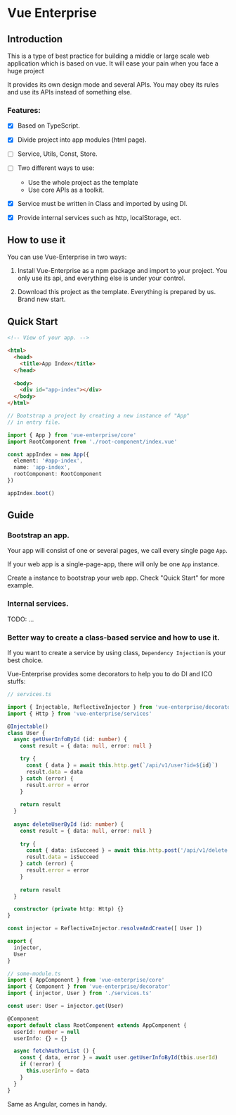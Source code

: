 # Vue Enterprise

## Introduction

This is a type of best practice for building a middle or large scale web application which is based on vue. 
It will ease your pain when you face a huge project

It provides its own design mode and several APIs. You may obey its rules and use its APIs instead of something else.

### Features:

 - [x] Based on TypeScript.

 - [x] Divide project into app modules (html page).
 
 - [ ] Service, Utils, Const, Store.
 
 - [ ] Two different ways to use:
   - Use the whole project as the template
   - Use core APIs as a toolkit.

 - [x] Service must be written in Class and imported by using DI.

 - [x] Provide internal services such as http, localStorage, ect.
 
## How to use it

You can use Vue-Enterprise in two ways:

1. Install Vue-Enterprise as a npm package and import to your project. You only use its api, and everything else is under your control.

2. Download this project as the template. Everything is prepared by us. Brand new start.

## Quick Start

```html
<!-- View of your app. -->

<html>
  <head>
    <title>App Index</title>
  </head>
  
  <body>
    <div id="app-index"></div>
  </body>
</html>
```

```typescript
// Bootstrap a project by creating a new instance of "App"
// in entry file.

import { App } from 'vue-enterprise/core'
import RootComponent from './root-component/index.vue'

const appIndex = new App({
  element: '#app-index',
  name: 'app-index',
  rootComponent: RootComponent
})

appIndex.boot()
```

## Guide

### Bootstrap an app.

Your app will consist of one or several pages, we call every single page `App`.

If your web app is a single-page-app, there will only be one `App` instance.

Create a instance to bootstrap your web app. Check "Quick Start" for more example.

### Internal services.

TODO: ...

### Better way to create a class-based service and how to use it.

If you want to create a service by using class, `Dependency Injection` is your best choice.

Vue-Enterprise provides some decorators to help you to do DI and ICO stuffs:

```typescript
// services.ts

import { Injectable, ReflectiveInjector } from 'vue-enterprise/decorator'
import { Http } from 'vue-enterprise/services'

@Injectable()
class User {
  async getUserInfoById (id: number) {
    const result = { data: null, error: null }

    try {
      const { data } = await this.http.get(`/api/v1/user?id=${id}`)
      result.data = data
    } catch (error) {
      result.error = error
    }
    
    return result
  }
  
  async deleteUserById (id: number) {
    const result = { data: null, error: null }
    
    try {
      const { data: isSucceed } = await this.http.post('/api/v1/delete', { id })
      result.data = isSucceed
    } catch (error) {
      result.error = error
    }
    
    return result
  }

  constructor (private http: Http) {}
}

const injector = ReflectiveInjector.resolveAndCreate([ User ])

export {
  injector,
  User
}
```

```typescript
// some-module.ts
import { AppComponent } from 'vue-enterprise/core'
import { Component } from 'vue-enterprise/decorator'
import { injector, User } from './services.ts'

const user: User = injector.get(User)

@Component
export default class RootComponent extends AppComponent {
  userId: number = null
  userInfo: {} = {}

  async fetchAuthorList () {
    const { data, error } = await user.getUserInfoById(tbis.userId)
    if (!error) {
      this.userInfo = data
    }
  }
}
```

Same as Angular, comes in handy.
